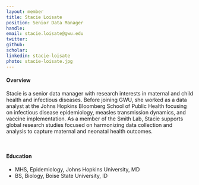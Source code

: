 ```yaml
---
layout: member
title: Stacie Loisate
position: Senior Data Manager
handle: 
email: stacie.loisate@gwu.edu
twitter:
github:
scholar: 
linkedin: stacie-loisate
photo: stacie-loisate.jpg
---
```


<section class="container">
<div class="col-lg-8 col-md-8 col-sm-12 col-xs-12 col-lg-2-offset col-md-offset-2">
<h4>Overview</h4>
<p>Stacie is a senior data manager with research interests in maternal and child health and infectious diseases. Before joining GWU, she worked as a data analyst at the Johns Hopkins Bloomberg School of Public Health focusing on infectious disease epidemiology, measles transmission dynamics, and vaccine implementation. As a member of the Smith Lab, Stacie supports global research studies focused on harmonizing data collection and analysis to capture maternal and neonatal health outcomes.</p>
<div class="bx space4">&nbsp;
</div>
<h4>Education</h4>
<ul>
<li>MHS, Epidemiology, Johns Hopkins University, MD</li>
<li>BS, Biology, Boise State University, ID </li>
</ul>
</div>
</section>
